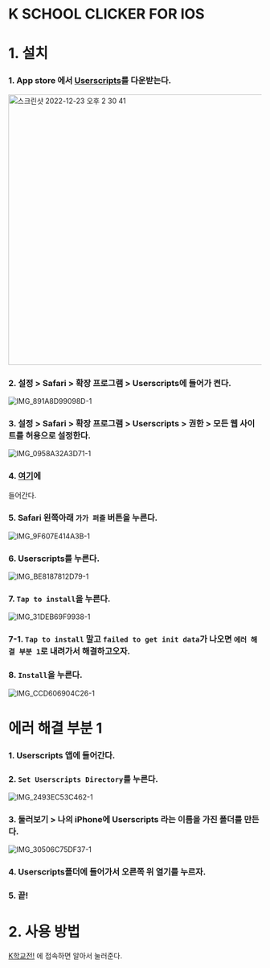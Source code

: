 # K SCHOOL CLICKER FOR IOS

# 1. 설치

### 1. App store 에서 [Userscripts](https://apps.apple.com/kr/app/userscripts/id1463298887)를 다운받는다.
 
<img width="537" alt="스크린샷 2022-12-23 오후 2 30 41" src="https://user-images.githubusercontent.com/62917247/209277001-3ab4a78f-8cfd-4f8b-94f8-f292f58397ec.png">

### 2. 설정 > Safari > 확장 프로그램 > Userscripts에 들어가 켠다.

![IMG_891A8D99098D-1](https://user-images.githubusercontent.com/62917247/209277349-4a9463bc-78ae-4544-9936-3606f81e25c3.jpeg)

### 3. 설정 > Safari > 확장 프로그램 > Userscripts > 권한 > 모든 웹 사이트를 허용으로 설정한다.

![IMG_0958A32A3D71-1](https://user-images.githubusercontent.com/62917247/209277282-cf769c71-1e47-4a0d-8a19-489818b41e0b.jpeg)

### 4. [여기](https://greasyfork.org/scripts/457029-korea-school-clicker-mobile-for-ios/code/Korea%20School%20Clicker%20Mobile%20for%20IOS.user.js)에 
들어간다.

### 5. Safari 왼쪽아래 `가가 퍼즐` 버튼을 누른다.

![IMG_9F607E414A3B-1](https://user-images.githubusercontent.com/62917247/209277608-b61798e8-9261-44d1-ac85-de069b028d3e.jpeg)

### 6. Userscripts를 누른다.

![IMG_BE8187812D79-1](https://user-images.githubusercontent.com/62917247/209277665-b98854ad-80bd-4d20-b518-727773ab11fc.jpeg)

### 7. `Tap to install`을 누른다.

![IMG_31DEB69F9938-1](https://user-images.githubusercontent.com/62917247/209277946-2831ad32-b2e8-4774-99bb-ab9058b11207.jpeg)

### 7-1. `Tap to install` 말고 `failed to get init data`가 나오면 `에러 해결 부분 1`로 내려가서 해결하고오자.

### 8. `Install`을 누른다.

![IMG_CCD606904C26-1](https://user-images.githubusercontent.com/62917247/209278007-577a280a-0af6-41c1-9601-82bb02d96584.jpeg)

# 에러 해결 부분 1

### 1. Userscripts 앱에 들어간다.

### 2. `Set Userscripts Directory`를 누른다.

![IMG_2493EC53C462-1](https://user-images.githubusercontent.com/62917247/209278268-b8ac0586-4999-42dd-80f1-b35a4fe0c828.jpeg)

### 3. 둘러보기 > 나의 iPhone에 Userscripts 라는 이름을 가진 폴더를 만든다.

![IMG_30506C75DF37-1](https://user-images.githubusercontent.com/62917247/209278389-7d790151-3014-4098-a62d-4082163eee19.jpeg)

### 4. Userscripts폴더에 들어가서 오른쪽 위 열기를 누르자.

### 5. 끝!

# 2. 사용 방법

[K학교전!](https://kschoolclick.netlify.app/) 에 접속하면 알아서 눌러준다.
